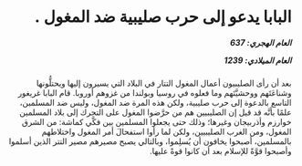 <h1 dir="rtl">البابا يدعو إلى حرب صليبية ضد المغول .</h1>

<h5 dir="rtl">العام الهجري:  637

العام الميلادي: 1239

</h5>

<p dir="rtl">بعد أن رأى الصليبيون أعمال المغول التتار في البلاد التي يسيرون إليها ويحتلُّونها وشناعَتَهم ووحشيَّتَهم وما فعلوه في روسيا وبولندا من غزوهم أوروبا. قام البابا غريغور التاسع بالدعوة إلى حرب صليبية، ولكن هذه المرة ضد المغول، وليس ضد المسلمين، علمًا بأنَّه قد قيل إن الصليبيين هم من حرَّضوا المغول على التحرك إلى بلاد المسلمين خوارزم وأذربيجان وغيرها؛ وذلك حتى يجعلوا المسلمين بين فكَّي كماشة: من الشرق المغول، ومن الغرب الصليبيين، ولكن لما رأوا استفحالَ أمر المغول واختلاطهم بالمسلمين، أصبحوا يخافون أن يُسلِموا، وبالتالي يصبح مصيرهم مصير التتر الذين أسلموا وأصبحوا قوَّةً للإسلام بعد أن كانوا قوةً عليها.</p></br>

